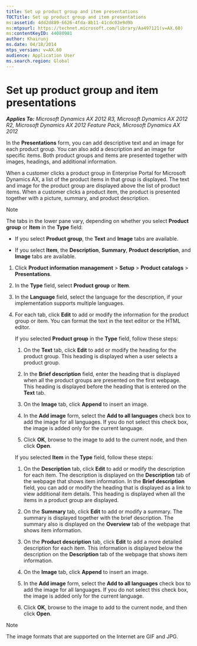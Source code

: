 ```yaml
---
title: Set up product group and item presentations
TOCTitle: Set up product group and item presentations
ms:assetid: 4dd2d889-6626-4fda-8b11-41cdc02e9d9b
ms:mtpsurl: https://technet.microsoft.com/library/Aa497121(v=AX.60)
ms:contentKeyID: 44080981
author: Khairunj
ms.date: 04/18/2014
mtps_version: v=AX.60
audience: Application User
ms.search.region: Global
---
```


# Set up product group and item presentations 


_**Applies To:** Microsoft Dynamics AX 2012 R3, Microsoft Dynamics AX 2012 R2, Microsoft Dynamics AX 2012 Feature Pack, Microsoft Dynamics AX 2012_

In the **Presentations** form, you can add descriptive text and an image for each product group. You can also add a description and an image for specific items. Both product groups and items are presented together with images, headings, and additional information.

When a customer clicks a product group in Enterprise Portal for Microsoft Dynamics AX, a list of the product items in that group is displayed. The text and image for the product group are displayed above the list of product items. When a customer clicks a product item, the product is presented together with a picture, summary, and product description.


> [!NOTE]
> <P>The tabs in the lower pane vary, depending on whether you select <STRONG>Product group</STRONG> or <STRONG>Item</STRONG> in the <STRONG>Type</STRONG> field:</P>
> <UL>
> <LI>
> <P>If you select <STRONG>Product group</STRONG>, the <STRONG>Text</STRONG> and <STRONG>Image</STRONG> tabs are available.</P>
> <LI>
> <P>If you select <STRONG>Item</STRONG>, the <STRONG>Description</STRONG>, <STRONG>Summary</STRONG>, <STRONG>Product description</STRONG>, and <STRONG>Image</STRONG> tabs are available.</P></LI></UL>



1.  Click **Product information management** \> **Setup** \> **Product catalogs** \> **Presentations**.

2.  In the **Type** field, select **Product group** or **Item**.

3.  In the **Language** field, select the language for the description, if your implementation supports multiple languages.

4.  For each tab, click **Edit** to add or modify the information for the product group or item. You can format the text in the text editor or the HTML editor.
    
    If you selected **Product group** in the **Type** field, follow these steps:
    
    1.  On the **Text** tab, click **Edit** to add or modify the heading for the product group. This heading is displayed when a user selects a product group.
    
    2.  In the **Brief description** field, enter the heading that is displayed when all the product groups are presented on the first webpage. This heading is displayed before the heading that is entered on the **Text** tab.
    
    3.  On the **Image** tab, click **Append** to insert an image.
    
    4.  In the **Add image** form, select the **Add to all languages** check box to add the image for all languages. If you do not select this check box, the image is added only for the current language.
    
    5.  Click **OK**, browse to the image to add to the current node, and then click **Open**.
    
    If you selected **Item** in the **Type** field, follow these steps:
    
    1.  On the **Description** tab, click **Edit** to add or modify the description for each item. The description is displayed on the **Description** tab of the webpage that shows item information. In the **Brief description** field, you can add or modify the heading that is displayed as a link to view additional item details. This heading is displayed when all the items in a product group are displayed.
    
    2.  On the **Summary** tab, click **Edit** to add or modify a summary. The summary is displayed together with the brief description. The summary also is displayed on the **Overview** tab of the webpage that shows item information.
    
    3.  On the **Product description** tab, click **Edit** to add a more detailed description for each item. This information is displayed below the description on the **Description** tab of the webpage that shows item information.
    
    4.  On the **Image** tab, click **Append** to insert an image.
    
    5.  In the **Add image** form, select the **Add to all languages** check box to add the image for all languages. If you do not select this check box, the image is added only for the current language.
    
    6.  Click **OK**, browse to the image to add to the current node, and then click **Open**.


> [!NOTE]
> <P>The image formats that are supported on the Internet are GIF and JPG.</P>


  


